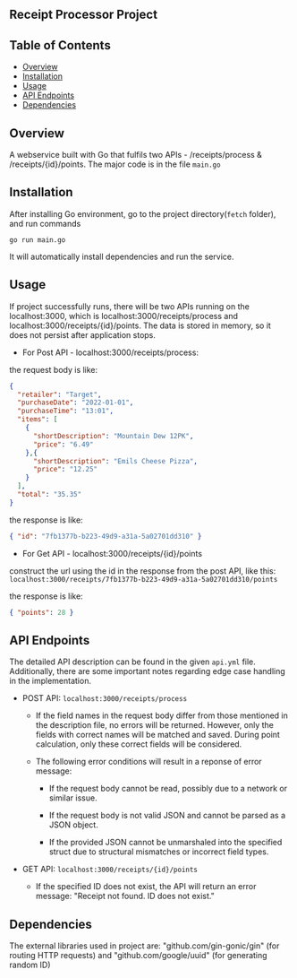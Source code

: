 ## Receipt Processor Project

## Table of Contents

- [Overview](#overview)
- [Installation](#installation)
- [Usage](#usage)
- [API Endpoints](#api-endpoints)
- [Dependencies](#dependencies)


## Overview

A webservice built with Go that fulfils two APIs - /receipts/process & /receipts/{id}/points. The major code is in the file `main.go`

## Installation

After installing Go environment, go to the project directory(`fetch` folder), and run commands

`go run main.go`

It will automatically install dependencies and run the service.

## Usage

If project successfully runs, there will be two APIs running on the localhost:3000, which is localhost:3000/receipts/process and localhost:3000/receipts/{id}/points. The data is stored in memory, so it does not persist after application stops.

* For Post API - localhost:3000/receipts/process: 

the request body is like:

```JSON
{
  "retailer": "Target",
  "purchaseDate": "2022-01-01",
  "purchaseTime": "13:01",
  "items": [
    {
      "shortDescription": "Mountain Dew 12PK",
      "price": "6.49"
    },{
      "shortDescription": "Emils Cheese Pizza",
      "price": "12.25"
    }
  ],
  "total": "35.35"
}
```
the response is like:

```JSON
{ "id": "7fb1377b-b223-49d9-a31a-5a02701dd310" }
```

*  For Get API - localhost:3000/receipts/{id}/points

construct the url using the id in the response from the post API, like this: `localhost:3000/receipts/7fb1377b-b223-49d9-a31a-5a02701dd310/points`

the response is like:

```JSON
{ "points": 28 }
```

## API Endpoints

The detailed API description can be found in the given `api.yml` file. Additionally, there are some important notes regarding edge case handling in the implementation.

- POST API: `localhost:3000/receipts/process`

  - If the field names in the request body differ from those mentioned in the description file, no errors will be returned. However, only the fields with correct names will be matched and saved. During point calculation, only these correct fields will be considered.

  - The following error conditions will result in a reponse of error message:

    - If the request body cannot be read, possibly due to a network or similar issue.

    - If the request body is not valid JSON and cannot be parsed as a JSON object.

    - If the provided JSON cannot be unmarshaled into the specified struct due to structural mismatches or incorrect field types.

- GET API: `localhost:3000/receipts/{id}/points`

  - If the specified ID does not exist, the API will return an error message: "Receipt not found. ID does not exist."


## Dependencies

The external libraries used in project are: "github.com/gin-gonic/gin" (for routing HTTP requests) and "github.com/google/uuid" (for generating random ID)



